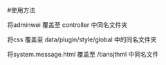 #使用方法

将adminwei 覆盖至 controller 中同名文件夹

将css 覆盖至 data/plugin/style/global 中的同名文件夹

将system.message.html 覆盖至 /tiansjthml 中同名文件 